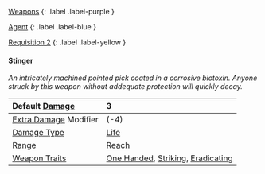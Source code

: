
[Weapons](Game/Weapons-List)
{: .label .label-purple }

[Agent](Game/Agent)
{: .label .label-blue }

[Requisition 2](Game/Deployment#Requisition)
{: .label .label-yellow }
#### Stinger
*An intricately machined pointed pick coated in a corrosive biotoxin. Anyone struck by this weapon without addequate protection will quickly decay.*

| Default [Damage](Core/Weapons#Calculating%20Damage)       | 3                                                                                                                             |
| :-------------------------------------------------------- | :---------------------------------------------------------------------------------------------------------------------------- |
| [Extra Damage](Game/Core/Attacks#Extra%20Damage) Modifier | (-4)                                                                                                                          |
| [Damage Type](Core/Weapons#Damage%20Type)                 | [Life](Game/Core/Injury#Life)                                                                                                 |
| [Range](Core/Weapons#Range)                               | [Reach](Game/Core/Movement#Reach)                                                                                             |
| [Weapon Traits](Core/Weapon-Traits)                       | [One Handed](Game/Core/Blocks/One-Handed), [Striking](Game/Core/Blocks/Striking), [Eradicating](Game/Core/Blocks/Eradicating) |
